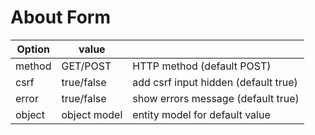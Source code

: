 # About Form


| Option            |   value      |                                      |
|-------------------|--------------|--------------------------------------|
| method            | GET/POST     | HTTP method (default POST)           |
| csrf              | true/false   | add csrf input hidden (default true) |
| error             | true/false   | show errors message (default true)   |
| object            | object model | entity model for default value       |
